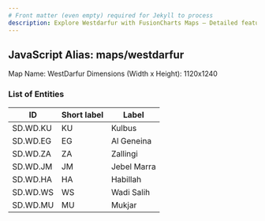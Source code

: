 ```yaml
---
# Front matter (even empty) required for Jekyll to process
description: Explore Westdarfur with FusionCharts Maps – Detailed features for seamless integration. Try now & enhance your data visualization today! 
---
```


## JavaScript Alias: maps/westdarfur

Map Name: WestDarfur
Dimensions (Width x Height): 1120x1240

### List of Entities

| ID      | Short label | Label                   |
| ------- | ----------- | ----------------------- |
|SD.WD.KU|KU|Kulbus|
|SD.WD.EG|EG|Al Geneina|
|SD.WD.ZA|ZA|Zallingi|
|SD.WD.JM|JM|Jebel Marra|
|SD.WD.HA|HA|Habillah|
|SD.WD.WS|WS|Wadi Salih|
|SD.WD.MU|MU|Mukjar|
